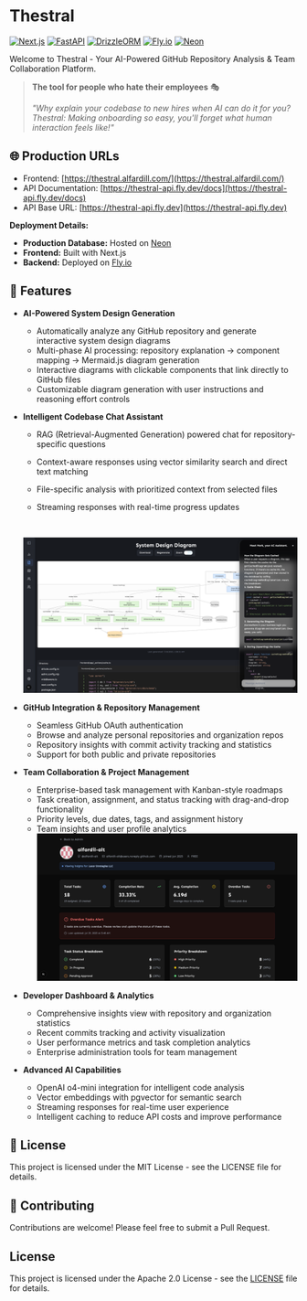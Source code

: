 # Thestral

[![Next.js](https://img.shields.io/badge/Next.js-000000?style=for-the-badge&logo=next.js&logoColor=white)](https://nextjs.org/)
[![FastAPI](https://img.shields.io/badge/FastAPI-009688?style=for-the-badge&logo=fastapi&logoColor=white)](https://fastapi.tiangolo.com/)
[![DrizzleORM](https://img.shields.io/badge/DrizzleORM-000000?style=for-the-badge&logo=drizzle&logoColor=white)](https://orm.drizzle.team/)
[![Fly.io](https://img.shields.io/badge/Fly.io-000000?style=for-the-badge&logo=fly.io&logoColor=white)](https://fly.io/)
[![Neon](https://img.shields.io/badge/Neon-00E599?style=for-the-badge&logo=neon&logoColor=white)](https://neon.tech/)

Welcome to Thestral - Your AI-Powered GitHub Repository Analysis & Team Collaboration Platform.

> **The tool for people who hate their employees** 🎭
>
> _"Why explain your codebase to new hires when AI can do it for you? Thestral: Making onboarding so easy, you'll forget what human interaction feels like!"_

## 🌐 Production URLs

- Frontend: [https://thestral.alfardill.com/](https://thestral.alfardil.com/)
- API Documentation: [https://thestral-api.fly.dev/docs](https://thestral-api.fly.dev/docs)
- API Base URL: [https://thestral-api.fly.dev](https://thestral-api.fly.dev)

**Deployment Details:**

- **Production Database:** Hosted on [Neon](https://neon.tech/)
- **Frontend:** Built with Next.js
- **Backend:** Deployed on [Fly.io](https://fly.io/)

## 🚀 Features

- **AI-Powered System Design Generation**

  - Automatically analyze any GitHub repository and generate interactive system design diagrams
  - Multi-phase AI processing: repository explanation → component mapping → Mermaid.js diagram generation
  - Interactive diagrams with clickable components that link directly to GitHub files
  - Customizable diagram generation with user instructions and reasoning effort controls

- **Intelligent Codebase Chat Assistant**

  - RAG (Retrieval-Augmented Generation) powered chat for repository-specific questions
  - Context-aware responses using vector similarity search and direct text matching
  - File-specific analysis with prioritized context from selected files
  - Streaming responses with real-time progress updates

    <br>
  ![App Screenshot](./docs/diagram.png)
    <br>

- **GitHub Integration & Repository Management**

  - Seamless GitHub OAuth authentication
  - Browse and analyze personal repositories and organization repos
  - Repository insights with commit activity tracking and statistics
  - Support for both public and private repositories

- **Team Collaboration & Project Management**

  - Enterprise-based task management with Kanban-style roadmaps
  - Task creation, assignment, and status tracking with drag-and-drop functionality
  - Priority levels, due dates, tags, and assignment history
  - Team insights and user profile analytics
    <br>
    ![App Screenshot](./docs/stats.png)
    </br>

- **Developer Dashboard & Analytics**

  - Comprehensive insights view with repository and organization statistics
  - Recent commits tracking and activity visualization
  - User performance metrics and task completion analytics
  - Enterprise administration tools for team management

- **Advanced AI Capabilities**

  - OpenAI o4-mini integration for intelligent code analysis
  - Vector embeddings with pgvector for semantic search
  - Streaming responses for real-time user experience
  - Intelligent caching to reduce API costs and improve performance

## 📝 License

This project is licensed under the MIT License - see the LICENSE file for details.

## 👥 Contributing

Contributions are welcome! Please feel free to submit a Pull Request.

## License

This project is licensed under the Apache 2.0 License - see the [LICENSE](LICENSE) file for details.
